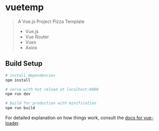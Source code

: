 # vuetemp

> A Vue.js Project Pizza Template
>
> - Vue.js
> - Vue Router
> - Vuex
> - Axios

## Build Setup

```bash
# install dependencies
npm install

# serve with hot reload at localhost:8080
npm run dev

# build for production with minification
npm run build
```

For detailed explanation on how things work, consult the [docs for vue-loader](http://vuejs.github.io/vue-loader).
